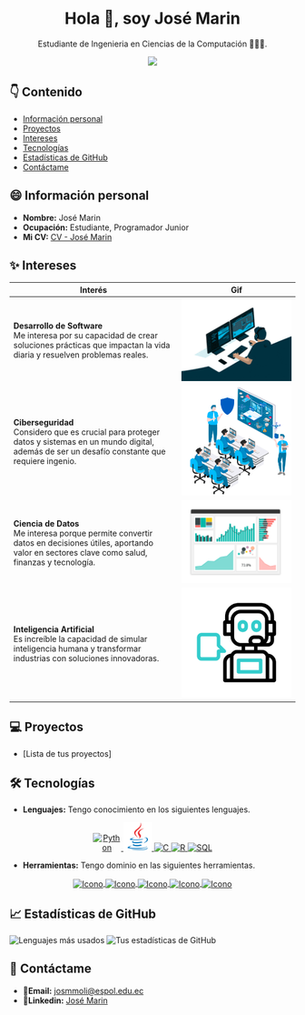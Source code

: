 <div align="center">
    <h1>Hola 👋, soy José Marin</h1>
    <p>Estudiante de Ingenieria en Ciencias de la Computación 👨🏾‍💻.</p>
    <img src="https://img.freepik.com/vector-premium/cute-programador-depuracion-codigo-vector-dibujos-animados_865091-13403.jpg?semt=ais_hybrid" width="300"/>
</div>

## 👇 Contenido
* [Información personal](#-información-personal)
* [Proyectos](#-proyectos)
* [Intereses](#-intereses)
* [Tecnologías](#️-tecnologías)
* [Estadísticas de GitHub](#-estadísticas-de-github)
* [Contáctame](#-contáctame)

## 😄 Información personal
- **Nombre:** José Marin
- **Ocupación:** Estudiante, Programador Junior
- **Mi CV:** [CV - José Marin](https://josem0lina.github.io/curriculum/)

## ✨ Intereses
| **Interés**                                                                                                                                                      | **Gif**                                                                                                  |
|-----------------------------------------------------------------------------------------------------------------------------------------------------------------|----------------------------------------------------------------------------------------------------------|
| **Desarrollo de Software**<br>Me interesa por su capacidad de crear soluciones prácticas que impactan la vida diaria y resuelven problemas reales.                   | ![Desarrollo de Software](multimedia/desarrollosoftware.gif)                                               |
| **Ciberseguridad**<br>Considero que es crucial para proteger datos y sistemas en un mundo digital, además de ser un desafío constante que requiere ingenio.        | ![Ciberseguridad](multimedia/ciberseguridad.gif)                                                         |
| **Ciencia de Datos**<br>Me interesa porque permite convertir datos en decisiones útiles, aportando valor en sectores clave como salud, finanzas y tecnología.       | ![Ciencia de Datos](multimedia/datascience.gif)                                                          |
| **Inteligencia Artificial**<br>Es increíble la capacidad de simular inteligencia humana y transformar industrias con soluciones innovadoras.                       | ![Inteligencia Artificial](multimedia/ia.gif)                                                            |


## 💻 Proyectos
* [Lista de tus proyectos]

## 🛠️ Tecnologías
- **Lenguajes:** Tengo conocimiento en los siguientes lenguajes.
<div align="center">
  <a href="https://www.python.org">
    <img src="https://upload.wikimedia.org/wikipedia/commons/c/c3/Python-logo-notext.svg" alt="Python" style="max-width: 50px; height: auto;">
  </a>
  <a href="https://www.java.com/es/">
    <img src="https://raw.githubusercontent.com/devicons/devicon/master/icons/java/java-original.svg" alt="Java" style="max-width: 50px; height: auto;">
  </a>
  <a href="https://www.w3schools.com/c/">
    <img src="https://w7.pngwing.com/pngs/724/306/png-transparent-c-logo-c-programming-language-icon-letter-c-blue-logo-computer-program-thumbnail.png" alt="C" style="max-width: 50px; height: auto;">
  </a>
  <a href="https://www.w3schools.com/r/">
    <img src="https://banner2.cleanpng.com/20181126/abl/kisspng-scalable-vector-graphics-cran-statgraphics-rnn-vitor-c-5bfbd66c032b81.781736061543231084013.jpg" alt="R" style="max-width: 50px; height: auto;">
  </a>
  <a href="https://www.w3schools.com/sql/">
    <img src="https://upload.wikimedia.org/wikipedia/commons/8/87/Sql_data_base_with_text.png" alt="SQL" style="max-width: 50px; height: auto;">
  </a>
</div>

- **Herramientas:** Tengo dominio en las siguientes herramientas.
<div align="center">
  <a href="https://code.visualstudio.com/">
    <img src="https://hermes.dio.me/articles/cover/6bd19293-5be0-41f9-bdd7-5fc55ab992a4.png" alt="Icono" width="50" style="vertical-align: middle;">
  </a>
  
  <a href="https://www.mysql.com/">
    <img src="https://www.esepestudio.com/archivos/image/_noticias/medias/mysql.gif" alt="Icono" width="50" style="vertical-align: middle;">
  </a>
  
  <a href="https://www.linux.org/">
    <img src="https://upload.wikimedia.org/wikipedia/commons/thumb/3/35/Tux.svg/800px-Tux.svg.png" alt="Icono" width="50" style="vertical-align: middle;">
  </a>
  
  <a href="https://git-scm.com/">
    <img src="https://git-scm.com/images/logos/downloads/Git-Icon-1788C.png" alt="Icono" width="50" style="vertical-align: middle;">
  </a>
  
  <a href="https://www.figma.com/es-la/">
    <img src="https://blog.greggant.com/images/posts/2019-04-25-figma/Figma.png" alt="Icono" width="50" style="vertical-align: middle;">
  </a>
</div>


## 📈 Estadísticas de GitHub
![Lenguajes más usados](https://github-readme-stats.vercel.app/api/top-langs/?username=JoseM0lina&layout=compact&theme=cobalt)
![Tus estadísticas de GitHub](https://github-readme-stats.vercel.app/api?username=JoseM0lina&show_icons=true&theme=cobalt)

## 📌 Contáctame
- 📧**Email:** [josmmoli@espol.edu.ec](josmmoli@espol.edu.ec)
- 💼**Linkedin:** [José Marin](https://www.linkedin.com/in/jos%C3%A9-gabriel-marin-molina-75566a294/)
